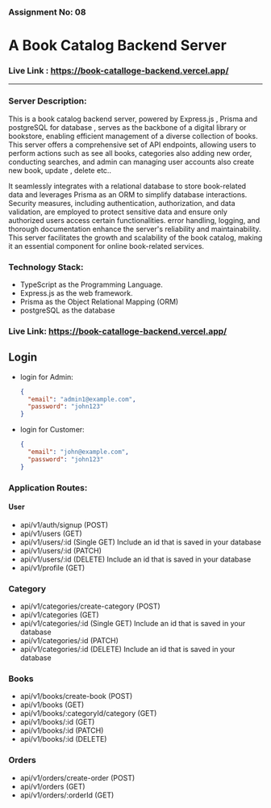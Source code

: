 ### Assignment No: 08

# A Book Catalog Backend Server

### Live Link : https://book-catalloge-backend.vercel.app/

<hr>

### Server Description:

This is a book catalog backend server, powered by Express.js , Prisma and postgreSQL for database , serves as the backbone of a digital library or bookstore, enabling efficient management of a diverse collection of books. This server offers a comprehensive set of API endpoints, allowing users to perform actions such as see all books, categories also adding new order, conducting searches, and admin can managing user accounts also create new book, update , delete etc..

It seamlessly integrates with a relational database to store book-related data and leverages Prisma as an ORM to simplify database interactions. Security measures, including authentication, authorization, and data validation, are employed to protect sensitive data and ensure only authorized users access certain functionalities. error handling, logging, and thorough documentation enhance the server's reliability and maintainability. This server facilitates the growth and scalability of the book catalog, making it an essential component for online book-related services.

### Technology Stack:

- TypeScript as the Programming Language.
- Express.js as the web framework.
- Prisma as the Object Relational Mapping (ORM)
- postgreSQL as the database

### Live Link: https://book-catalloge-backend.vercel.app/

## Login

- login for Admin:

  ```json
  {
    "email": "admin1@example.com",
    "password": "john123"
  }
  ```

- login for Customer:

  ```json
  {
    "email": "john@example.com",
    "password": "john123"
  }
  ```

### Application Routes:

#### User

- api/v1/auth/signup (POST)
- api/v1/users (GET)
- api/v1/users/:id (Single GET) Include an id that is saved in your database
- api/v1/users/:id (PATCH)
- api/v1/users/:id (DELETE) Include an id that is saved in your database
- api/v1/profile (GET)

### Category

- api/v1/categories/create-category (POST)
- api/v1/categories (GET)
- api/v1/categories/:id (Single GET) Include an id that is saved in your database
- api/v1/categories/:id (PATCH)
- api/v1/categories/:id (DELETE) Include an id that is saved in your database

### Books

- api/v1/books/create-book (POST)
- api/v1/books (GET)
- api/v1/books/:categoryId/category (GET)
- api/v1/books/:id (GET)
- api/v1/books/:id (PATCH)
- api/v1/books/:id (DELETE)

### Orders

- api/v1/orders/create-order (POST)
- api/v1/orders (GET)
- api/v1/orders/:orderId (GET)

<br/>
<br/>
